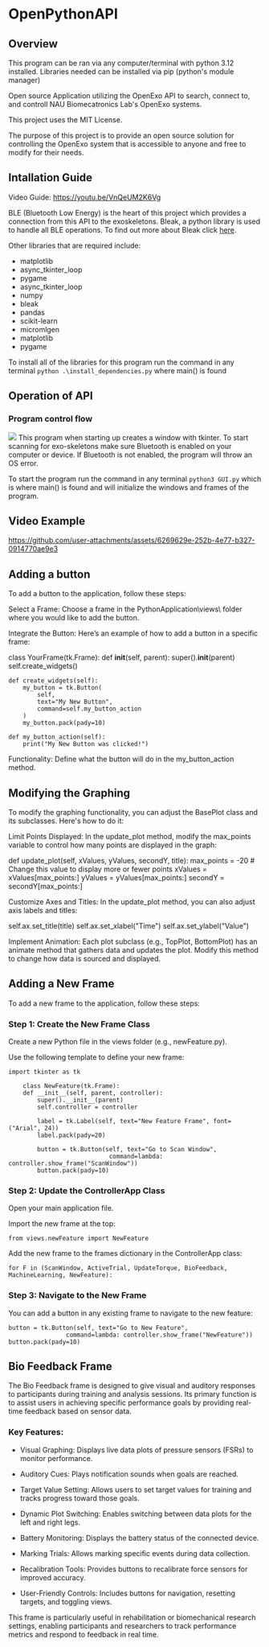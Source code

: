 # OpenPythonAPI
## Overview

This program can be ran via any computer/terminal with python 3.12 installed. Libraries needed can be installed via pip (python's module manager)

Open source Application utilizing the OpenExo API to search, connect to, and controll NAU Biomecatronics Lab's OpenExo systems.

This project uses the MIT License.

The purpose of this project is to provide an open source solution for controlling the OpenExo system that is accessible to anyone and free to modify for their needs.

## Intallation Guide

Video Guide: https://youtu.be/VnQeUM2K6Vg

BLE (Bluetooth Low Energy) is the heart of this project which provides a connection from this API to the exoskeletons. Bleak, a python library is used to handle all BLE operations. To find out more about Bleak click [here](https://bleak.readthedocs.io/en/latest/).

Other libraries that are required include:
 - matplotlib
 - async_tkinter_loop
 - pygame
 - async_tkinter_loop
 - numpy
 - bleak
 - pandas
 - scikit-learn
 - micromlgen
 - matplotlib
 - pygame


To install all of the libraries for this program run the command in any terminal `python .\install_dependencies.py` where main() is found

## Operation of API
### Program control flow
<img src="./prgramflow.png">
This program when starting up creates a window with tkinter. To start scanning for exo-skeletons make sure Bluetooth is enabled on your computer or device. If Bluetooth is not enabled, the program will throw an OS error.

To start the program run the command in any terminal `python3 GUI.py` which is where main() is found and will initialize the windows and frames of the program.

## Video Example

https://github.com/user-attachments/assets/6269629e-252b-4e77-b327-0914770ae9e3

## Adding a button

To add a button to the application, follow these steps:

Select a Frame: Choose a frame in the PythonApplication\views\ folder where you would like to add the button.

Integrate the Button: Here’s an example of how to add a button in a specific frame:

class YourFrame(tk.Frame):
    def __init__(self, parent):
        super().__init__(parent)
        self.create_widgets()

    def create_widgets(self):
        my_button = tk.Button(
            self,
            text="My New Button",
            command=self.my_button_action
        )
        my_button.pack(pady=10)

    def my_button_action(self):
        print("My New Button was clicked!")

Functionality: Define what the button will do in the my_button_action method.

## Modifying the Graphing

To modify the graphing functionality, you can adjust the BasePlot class and its subclasses. Here's how to do it:

Limit Points Displayed: In the update_plot method, modify the max_points variable to control how many points are displayed in the graph:


def update_plot(self, xValues, yValues, secondY, title):
    max_points = -20  # Change this value to display more or fewer points
    xValues = xValues[max_points:]
    yValues = yValues[max_points:]
    secondY = secondY[max_points:]

Customize Axes and Titles: In the update_plot method, you can also adjust axis labels and titles:

self.ax.set_title(title)
self.ax.set_xlabel("Time")
self.ax.set_ylabel("Value")

Implement Animation: Each plot subclass (e.g., TopPlot, BottomPlot) has an animate method that gathers data and updates the plot. Modify this method to change how data is sourced and displayed.

## Adding a New Frame

To add a new frame to the application, follow these steps:

### Step 1: Create the New Frame Class

Create a new Python file in the views folder (e.g., newFeature.py).

Use the following template to define your new frame:
    
    import tkinter as tk

        class NewFeature(tk.Frame):
        def __init__(self, parent, controller):
            super().__init__(parent)
            self.controller = controller

            label = tk.Label(self, text="New Feature Frame", font=("Arial", 24))
            label.pack(pady=20)

            button = tk.Button(self, text="Go to Scan Window",
                                command=lambda: controller.show_frame("ScanWindow"))
            button.pack(pady=10)

### Step 2: Update the ControllerApp Class

Open your main application file.

Import the new frame at the top:

    from views.newFeature import NewFeature

Add the new frame to the frames dictionary in the ControllerApp class:

    for F in (ScanWindow, ActiveTrial, UpdateTorque, BioFeedback, MachineLearning, NewFeature):

### Step 3: Navigate to the New Frame

You can add a button in any existing frame to navigate to the new feature:

    button = tk.Button(self, text="Go to New Feature",
                    command=lambda: controller.show_frame("NewFeature"))
    button.pack(pady=10)

## Bio Feedback Frame

The Bio Feedback frame is designed to give visual and auditory responses to participants during training and analysis sessions. Its primary function is to assist users in achieving specific performance goals by providing real-time feedback based on sensor data.

### Key Features:

* Visual Graphing: Displays live data plots of pressure sensors (FSRs) to monitor performance.

* Auditory Cues: Plays notification sounds when goals are reached.

* Target Value Setting: Allows users to set target values for training and tracks progress toward those goals.

* Dynamic Plot Switching: Enables switching between data plots for the left and right legs.

* Battery Monitoring: Displays the battery status of the connected device.

* Marking Trials: Allows marking specific events during data collection.

* Recalibration Tools: Provides buttons to recalibrate force sensors for improved accuracy.

* User-Friendly Controls: Includes buttons for navigation, resetting targets, and toggling views.

This frame is particularly useful in rehabilitation or biomechanical research settings, enabling participants and researchers to track performance metrics and respond to feedback in real time.
